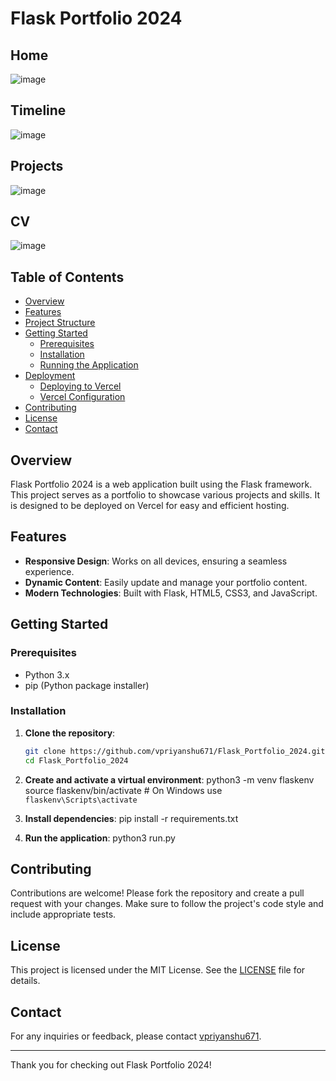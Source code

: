 # Flask Portfolio 2024

## Home
![image](https://github.com/vpriyanshu671/Flask_Portfolio_2024/assets/112311383/18e9b011-1a96-4945-9b10-5b74720da10d)

## Timeline
![image](https://github.com/vpriyanshu671/Flask_Portfolio_2024/assets/112311383/2e6d1281-65b9-441e-b065-cc2d96f67c75)

## Projects
![image](https://github.com/vpriyanshu671/Flask_Portfolio_2024/assets/112311383/88dd91a2-c6d0-4cc8-904c-49dcbb681817)

## CV
![image](https://github.com/vpriyanshu671/Flask_Portfolio_2024/assets/112311383/df063440-b240-49ee-be34-874a0fa28eda)

## Table of Contents

- [Overview](#overview)
- [Features](#features)
- [Project Structure](#project-structure)
- [Getting Started](#getting-started)
  - [Prerequisites](#prerequisites)
  - [Installation](#installation)
  - [Running the Application](#running-the-application)
- [Deployment](#deployment)
  - [Deploying to Vercel](#deploying-to-vercel)
  - [Vercel Configuration](#vercel-configuration)
- [Contributing](#contributing)
- [License](#license)
- [Contact](#contact)

## Overview

Flask Portfolio 2024 is a web application built using the Flask framework. This project serves as a portfolio to showcase various projects and skills. It is designed to be deployed on Vercel for easy and efficient hosting.

## Features

- **Responsive Design**: Works on all devices, ensuring a seamless experience.
- **Dynamic Content**: Easily update and manage your portfolio content.
- **Modern Technologies**: Built with Flask, HTML5, CSS3, and JavaScript.


## Getting Started

### Prerequisites

- Python 3.x
- pip (Python package installer)

### Installation

1. **Clone the repository**:
   ```sh
   git clone https://github.com/vpriyanshu671/Flask_Portfolio_2024.git
   cd Flask_Portfolio_2024
   ```

2. **Create and activate a virtual environment**:
python3 -m venv flaskenv
source flaskenv/bin/activate  # On Windows use `flaskenv\Scripts\activate`

3. **Install dependencies**:
pip install -r requirements.txt

4. **Run the application**:
python3 run.py

## Contributing

Contributions are welcome! Please fork the repository and create a pull request with your changes. Make sure to follow the project's code style and include appropriate tests.

## License

This project is licensed under the MIT License. See the [LICENSE](LICENSE) file for details.

## Contact

For any inquiries or feedback, please contact [vpriyanshu671](https://github.com/vpriyanshu671).

---

Thank you for checking out Flask Portfolio 2024!



